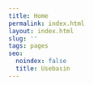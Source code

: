 ```yaml
---
title: Home
permalink: index.html
layout: index.html
slug: ''
tags: pages
seo:
  noindex: false
  title: Usebasin
---
```



